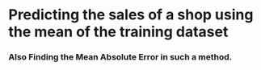 # Predicting the sales of a shop using the mean of the training dataset
### Also Finding the Mean Absolute Error in such a method.

